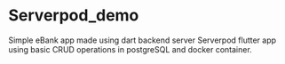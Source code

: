 # Serverpod_demo
Simple eBank app made using dart backend server Serverpod flutter app using basic CRUD operations in postgreSQL and docker container.
